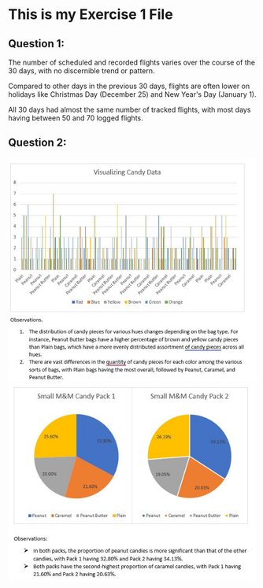 # This is my Exercise 1 File

## Question 1:

The number of scheduled and recorded flights varies over the course of the 30 days, with no discernible trend or pattern.

Compared to other days in the previous 30 days, flights are often lower on holidays like Christmas Day (December 25) and New Year's Day (January 1).

All 30 days had almost the same number of tracked flights, with most days having between 50 and 70 logged flights.

## Question 2:

![Candy](CandyObservation1.jpg)
![Candy](CandyObservation2.jpg)
